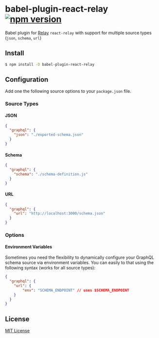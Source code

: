 # babel-plugin-react-relay [![npm version](https://badge.fury.io/js/babel-plugin-react-relay.svg)](https://badge.fury.io/js/babel-plugin-react-relay)
Babel plugin for [Relay](https://github.com/facebook/relay) `react-relay` with support for multiple source types (`json`, `schema`, `url`)

## Install

```sh
$ npm install -D babel-plugin-react-relay
```

## Configuration

Add one the following source options to your `package.json` file.

### Source Types

#### JSON

```json
{
  "graphql": {
    "json": "./exported-schema.json"
  }
}
```

#### Schema

```json
{
  "graphql": {
    "schema": "./schema-definition.js"
  }
}
```

#### URL

```json
{
  "graphql": {
    "url": "http://localhost:3000/schema.json"
  }
}
```

### Options

#### Environment Variables

Sometimes you need the flexibility to dynamically configure your GraphQL schema source via environment variables. You can easily to that using the following syntax (works for all source types):

```json
{
  "graphql": {
    "url": {
    	"env": "SCHEMA_ENDPOINT" // uses $SCHEMA_ENDPOINT
    }
  }
}
```

## License

[MIT License](http://opensource.org/licenses/MIT)